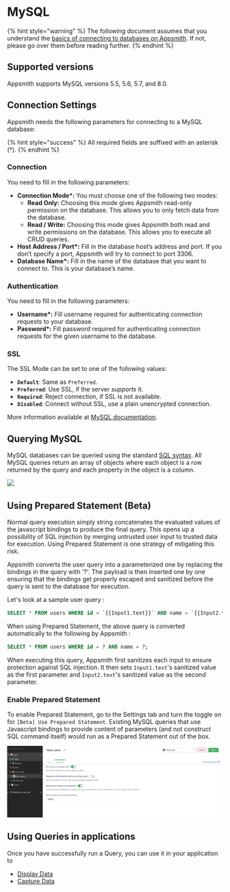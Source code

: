 # MySQL

{% hint style="warning" %}
The following document assumes that you understand the [basics of connecting to databases on Appsmith](../core-concepts/connecting-to-data-sources/connecting-to-databases.md). If not, please go over them before reading further.
{% endhint %}

## **Supported versions**

Appsmith supports MySQL versions 5.5, 5.6, 5.7, and 8.0.

## Connection Settings

Appsmith needs the following parameters for connecting to a MySQL database:

{% hint style="success" %}
All required fields are suffixed with an asterisk (\*).
{% endhint %}

### **Connection**

You need to fill in the following parameters:

* **Connection Mode\*:** You must choose one of the following two modes:
  * **Read Only:** Choosing this mode gives Appsmith read-only permission on the database. This allows you to only fetch data from the database.
  * **Read / Write:** Choosing this mode gives Appsmith both read and write permissions on the database. This allows you to execute all CRUD queries.
* **Host Address / Port\*:** Fill in the database host’s address and port. If you don’t specify a port, Appsmith will try to connect to port 3306.
* **Database Name\*:** Fill in the name of the database that you want to connect to. This is your database’s name.

### **Authentication**

You need to fill in the following parameters:

* **Username\*:** Fill username required for authenticating connection requests to your database.
* **Password\*:** Fill password required for authenticating connection requests for the given username to the database.

### **SSL**

The SSL Mode can be set to one of the following values:

* **`Default`**: Same as `Preferred`.
* **`Preferred`**: Use SSL, if the server _supports_ it.
* **`Required`**: Reject connection, if SSL is not available.
* **`Disabled`**: Connect without SSL, use a plain unencrypted connection.

More information available at [MySQL documentation](https://dev.mysql.com/doc/refman/8.0/en/connection-options.html#option\_general\_ssl-mode).

## Querying MySQL

MySQL databases can be queried using the standard [SQL syntax](https://dev.mysql.com/doc/refman/8.0/en/). All MySQL queries return an array of objects where each object is a row returned by the query and each property in the object is a column.

![](../.gitbook/assets/postgres.gif)

## Using Prepared Statement (Beta)

Normal query execution simply string concatenates the evaluated values of the javascript bindings to produce the final query. This opens up a possibility of SQL injection by merging untrusted user input to trusted data for execution. Using Prepared Statement is one strategy of mitigating this risk.

Appsmith converts the user query into a parameterized one by replacing the bindings in the query with '?'. The payload is then inserted one by one ensuring that the bindings get properly escaped and sanitized before the query is sent to the database for execution.

Let's look at a sample user query :

```sql
SELECT * FROM users WHERE id = `{{Input1.text}}` AND name = `{{Input2.text}}`;
```

When using Prepared Statement, the above query is converted automatically to the following by Appsmith :

```sql
SELECT * FROM users WHERE id = ? AND name = ?;
```

When executing this query, Appsmith first sanitizes each input to ensure protection against SQL injection. It then sets `Input1.text`'s sanitized value as the first parameter and `Input2.text`'s sanitized value as the second parameter.

### Enable Prepared Statement

To enable Prepared Statement, go to the Settings tab and turn the toggle on for `[Beta] Use Prepared Statement`. Existing MySQL queries that use Javascript bindings to provide content of parameters (and not construct SQL command itself) would run as a Prepared Statement out of the box.

![](../.gitbook/assets/prepared-statement-setting.png)

## Using Queries in applications

Once you have successfully run a Query, you can use it in your application to

* [Display Data](../core-concepts/displaying-data-read/)
* [Capture Data](../core-concepts/capturing-data-write/)
